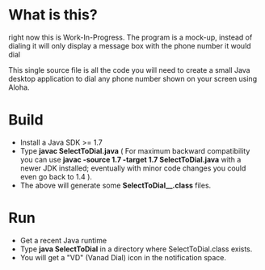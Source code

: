 What is this?
=============

right now this is Work-In-Progress. The program is a mock-up, instead of dialing it will only display a message box with the  phone number it would dial

This single source file is all the code you will need to create a small Java desktop application to dial any phone number shown on your screen using Aloha.

Build
=====

- Install a Java SDK >= 1.7
- Type **javac SelectToDial.java**
( For maximum backward compatibility you can use **javac -source 1.7 -target 1.7 SelectToDial.java** with a newer JDK installed; eventually with minor code changes you could even go back to 1.4 ).
- The above will generate some **SelectToDial__.class** files.

Run
===

- Get a recent Java runtime
- Type **java SelectToDial** in a directory where SelectToDial.class exists.
- You will get a "VD" (Vanad Dial) icon in the notification space.
  
